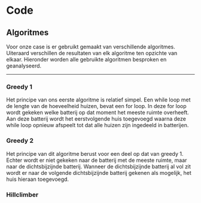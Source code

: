 # Code
## Algoritmes
Voor onze case is er gebruikt gemaakt van verschillende algoritmes. Uiteraard
verschillen de resultaten van elk algoritme ten opzichte van elkaar.
Hieronder worden alle gebruikte algoritmen besproken en geanalyseerd.

---
### Greedy 1
Het principe van ons eerste algoritme is relatief simpel. Een while loop
met de lengte van de hoeveelheid huizen, bevat een for loop. In deze for loop
wordt gekeken welke batterij op dat moment het meeste ruimte overheeft.
Aan deze batterij wordt het eerstvolgende huis toegevoegd waarna deze while loop
opnieuw afspeelt tot dat alle huizen zijn ingedeeld in batterijen.

### Greedy 2
Het principe van dit algoritme berust voor een deel op dat van greedy 1.
Echter wordt er niet gekeken naar de batterij met de meeste ruimte, maar naar
de dichtsbijzijnde batterij. Wanneer de dichtsbijzijnde batterij al vol zit  
wordt er naar de volgende dichtsbijzijnde batterij gekenen als mogelijk,
het huis hieraan toegevoegd.

### Hillclimber
